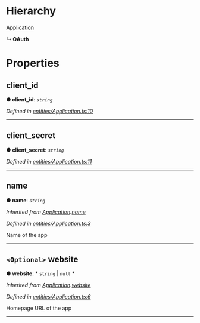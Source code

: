 

# Hierarchy

 [Application](_entities_application_.application.md)

**↳ OAuth**

# Properties

<a id="client_id"></a>

##  client_id

**● client_id**: *`string`*

*Defined in [entities/Application.ts:10](https://github.com/lagunehq/core/blob/5d4ee10/src/entities/Application.ts#L10)*

___
<a id="client_secret"></a>

##  client_secret

**● client_secret**: *`string`*

*Defined in [entities/Application.ts:11](https://github.com/lagunehq/core/blob/5d4ee10/src/entities/Application.ts#L11)*

___
<a id="name"></a>

##  name

**● name**: *`string`*

*Inherited from [Application](_entities_application_.application.md).[name](_entities_application_.application.md#name)*

*Defined in [entities/Application.ts:3](https://github.com/lagunehq/core/blob/5d4ee10/src/entities/Application.ts#L3)*

Name of the app

___
<a id="website"></a>

## `<Optional>` website

**● website**: * `string` &#124; `null`
*

*Inherited from [Application](_entities_application_.application.md).[website](_entities_application_.application.md#website)*

*Defined in [entities/Application.ts:6](https://github.com/lagunehq/core/blob/5d4ee10/src/entities/Application.ts#L6)*

Homepage URL of the app

___

